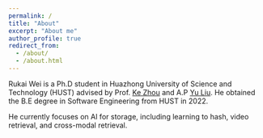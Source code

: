```yaml
---
permalink: /
title: "About"
excerpt: "About me"
author_profile: true
redirect_from: 
  - /about/
  - /about.html
---
```


Rukai Wei is a Ph.D student in Huazhong University of Science and Technology (HUST) advised by Prof. [Ke Zhou](http://faculty.hust.edu.cn/zhouke2/zh_CN/index.htm) and A.P [Yu Liu](https://lightyear416.github.io/liuyu/index.html). He obtained the B.E degree in Software Engineering from HUST in 2022.

He currently focuses on AI for storage, including learning to hash, video retrieval, and cross-modal retrieval.

[//]: # (A data-driven personal website)

[//]: # (======)

[//]: # (Like many other Jekyll-based GitHub Pages templates, academicpages makes you separate the website's content from its form. The content & metadata of your website are in structured markdown files, while various other files constitute the theme, specifying how to transform that content & metadata into HTML pages. You keep these various markdown &#40;.md&#41;, YAML &#40;.yml&#41;, HTML, and CSS files in a public GitHub repository. Each time you commit and push an update to the repository, the [GitHub pages]&#40;https://pages.github.com/&#41; service creates static HTML pages based on these files, which are hosted on GitHub's servers free of charge.)

[//]: # ()
[//]: # (Many of the features of dynamic content management systems &#40;like Wordpress&#41; can be achieved in this fashion, using a fraction of the computational resources and with far less vulnerability to hacking and DDoSing. You can also modify the theme to your heart's content without touching the content of your site. If you get to a point where you've broken something in Jekyll/HTML/CSS beyond repair, your markdown files describing your talks, publications, etc. are safe. You can rollback the changes or even delete the repository and start over -- just be sure to save the markdown files! Finally, you can also write scripts that process the structured data on the site, such as [this one]&#40;https://github.com/academicpages/academicpages.github.io/blob/master/talkmap.ipynb&#41; that analyzes metadata in pages about talks to display [a map of every location you've given a talk]&#40;https://academicpages.github.io/talkmap.html&#41;.)

[//]: # ()
[//]: # (Getting started)

[//]: # (======)

[//]: # (1. Register a GitHub account if you don't have one and confirm your e-mail &#40;required!&#41;)

[//]: # (1. Fork [this repository]&#40;https://github.com/academicpages/academicpages.github.io&#41; by clicking the "fork" button in the top right. )

[//]: # (1. Go to the repository's settings &#40;rightmost item in the tabs that start with "Code", should be below "Unwatch"&#41;. Rename the repository "[your GitHub username].github.io", which will also be your website's URL.)

[//]: # (1. Set site-wide configuration and create content & metadata &#40;see below -- also see [this set of diffs]&#40;http://archive.is/3TPas&#41; showing what files were changed to set up [an example site]&#40;https://getorg-testacct.github.io&#41; for a user with the username "getorg-testacct"&#41;)

[//]: # (1. Upload any files &#40;like PDFs, .zip files, etc.&#41; to the files/ directory. They will appear at https://[your GitHub username].github.io/files/example.pdf.  )

[//]: # (1. Check status by going to the repository settings, in the "GitHub pages" section)

[//]: # ()
[//]: # (Site-wide configuration)

[//]: # (------)

[//]: # (The main configuration file for the site is in the base directory in [_config.yml]&#40;https://github.com/academicpages/academicpages.github.io/blob/master/_config.yml&#41;, which defines the content in the sidebars and other site-wide features. You will need to replace the default variables with ones about yourself and your site's github repository. The configuration file for the top menu is in [_data/navigation.yml]&#40;https://github.com/academicpages/academicpages.github.io/blob/master/_data/navigation.yml&#41;. For example, if you don't have a portfolio or blog posts, you can remove those items from that navigation.yml file to remove them from the header. )

[//]: # ()
[//]: # (Create content & metadata)

[//]: # (------)

[//]: # (For site content, there is one markdown file for each type of content, which are stored in directories like _publications, _talks, _posts, _teaching, or _pages. For example, each talk is a markdown file in the [_talks directory]&#40;https://github.com/academicpages/academicpages.github.io/tree/master/_talks&#41;. At the top of each markdown file is structured data in YAML about the talk, which the theme will parse to do lots of cool stuff. The same structured data about a talk is used to generate the list of talks on the [Talks page]&#40;https://academicpages.github.io/talks&#41;, each [individual page]&#40;https://academicpages.github.io/talks/2012-03-01-talk-1&#41; for specific talks, the talks section for the [CV page]&#40;https://academicpages.github.io/cv&#41;, and the [map of places you've given a talk]&#40;https://academicpages.github.io/talkmap.html&#41; &#40;if you run this [python file]&#40;https://github.com/academicpages/academicpages.github.io/blob/master/talkmap.py&#41; or [Jupyter notebook]&#40;https://github.com/academicpages/academicpages.github.io/blob/master/talkmap.ipynb&#41;, which creates the HTML for the map based on the contents of the _talks directory&#41;.)

[//]: # ()
[//]: # (**Markdown generator**)

[//]: # ()
[//]: # (I have also created [a set of Jupyter notebooks]&#40;https://github.com/academicpages/academicpages.github.io/tree/master/markdown_generator)

[//]: # (&#41; that converts a CSV containing structured data about talks or presentations into individual markdown files that will be properly formatted for the academicpages template. The sample CSVs in that directory are the ones I used to create my own personal website at stuartgeiger.com. My usual workflow is that I keep a spreadsheet of my publications and talks, then run the code in these notebooks to generate the markdown files, then commit and push them to the GitHub repository.)

[//]: # ()
[//]: # (How to edit your site's GitHub repository)

[//]: # (------)

[//]: # (Many people use a git client to create files on their local computer and then push them to GitHub's servers. If you are not familiar with git, you can directly edit these configuration and markdown files directly in the github.com interface. Navigate to a file &#40;like [this one]&#40;https://github.com/academicpages/academicpages.github.io/blob/master/_talks/2012-03-01-talk-1.md&#41; and click the pencil icon in the top right of the content preview &#40;to the right of the "Raw | Blame | History" buttons&#41;. You can delete a file by clicking the trashcan icon to the right of the pencil icon. You can also create new files or upload files by navigating to a directory and clicking the "Create new file" or "Upload files" buttons. )

[//]: # ()
[//]: # (Example: editing a markdown file for a talk)

[//]: # (![Editing a markdown file for a talk]&#40;/images/editing-talk.png&#41;)

[//]: # ()
[//]: # (For more info)

[//]: # (------)

[//]: # (More info about configuring academicpages can be found in [the guide]&#40;https://academicpages.github.io/markdown/&#41;. The [guides for the Minimal Mistakes theme]&#40;https://mmistakes.github.io/minimal-mistakes/docs/configuration/&#41; &#40;which this theme was forked from&#41; might also be helpful.)
